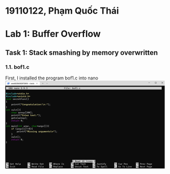 # 19110122, Phạm Quốc Thái

# Lab 1: Buffer Overflow

## Task 1: Stack smashing by memory overwritten

### 1.1. bof1.c

First, I installed the program bof1.c into nano 
![alt text](images/image1.png)
